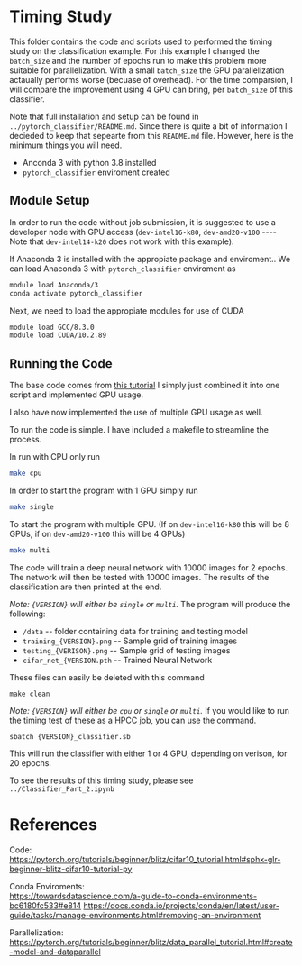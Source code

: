 # Timing Study

This folder contains the code and scripts used to performed the timing
study on the classification example. For this example I changed the `batch_size`
and the number of epochs run to make this problem more suitable for parallelization. 
With a small `batch_size` the GPU parallelization actaually performs worse (becuase
of overhead). For the time comparsion, I will compare the improvement using 4 
GPU can bring, per `batch_size` of this classifier.

Note that full installation and setup can be found in `../pytorch_classifier/README.md`.
Since there is quite a bit of information I decieded to keep that sepearte from this
`README.md` file. However, here is the minimum things you will need.

* Anconda 3 with python 3.8 installed
* `pytorch_classifier` enviroment created

## Module Setup

In order to run the code without job submission, it is suggested to use a
developer node with GPU access (`dev-intel16-k80`,
`dev-amd20-v100` ---- Note that `dev-intel14-k20` does not work with this
example).

If Anaconda 3 is installed with the appropiate package and enviroment..
We can load Anaconda 3 with `pytorch_classifier` enviroment as
```bash
module load Anaconda/3
conda activate pytorch_classifier
```

Next, we need to load the appropiate modules for use of CUDA
```bash
module load GCC/8.3.0
module load CUDA/10.2.89
```

## Running the Code

The base code comes from [this tutorial](https://pytorch.org/tutorials/beginner/blitz/cifar10_tutorial.html#sphx-glr-beginner-blitz-cifar10-tutorial-py)
I simply just combined it into one script and implemented GPU usage.

I also have now implemented the use of multiple GPU usage as well.

To run the code is simple. I have included a makefile to streamline the process.

In run with CPU only run
```bash
make cpu
```

In order to start the program with 1 GPU simply run
```bash
make single
```

To start the program with multiple GPU. (If on `dev-intel16-k80` this will be 8 GPUs,
if on `dev-amd20-v100` this will be 4 GPUs)

```bash
make multi
```

The code will train a deep neural network with 10000 images for 2 epochs.
The network will then be tested with 10000 images.
The results of the classification are then printed at the end.

*Note: `{VERSION}` will either be `single` or `multi`.*
The program will produce the following:
 * `/data` --  folder containing data for training and testing model
 * `training_{VERSION}.png` -- Sample grid of training images
 * `testing_{VERISON}.png` -- Sample grid of testing images 
 * `cifar_net_{VERSION.pth` -- Trained Neural Network 

These files can easily be deleted with this command
```
make clean
```

*Note: `{VERSION}` will either be `cpu` or `single` or `multi`.*
If you would like to run the timing test of these as a HPCC job, you can use the command.
```
sbatch {VERSION}_classifier.sb
```

This will run the classifier with either 1 or 4 GPU, depending on verison, for 20 epochs.

To see the results of this timing study, please see `../Classifier_Part_2.ipynb`

# References

Code:  
https://pytorch.org/tutorials/beginner/blitz/cifar10_tutorial.html#sphx-glr-beginner-blitz-cifar10-tutorial-py  

Conda Enviroments:  
https://towardsdatascience.com/a-guide-to-conda-environments-bc6180fc533#e814
https://docs.conda.io/projects/conda/en/latest/user-guide/tasks/manage-environments.html#removing-an-environment

Parallelization:
https://pytorch.org/tutorials/beginner/blitz/data_parallel_tutorial.html#create-model-and-dataparallel

